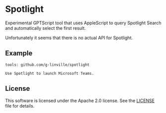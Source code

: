 # Spotlight

Experimental GPTScript tool that uses AppleScript to query Spotlight Search and automatically select the first result.

Unfortunately it seems that there is no actual API for Spotlight.

## Example

```
tools: github.com/g-linville/spotlight

Use Spotlight to launch Microsoft Teams.
```

## License

This software is licensed under the Apache 2.0 license. See the [LICENSE](LICENSE) file for details.
